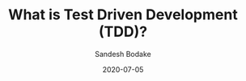 ---
title:  What is Test Driven Development (TDD)?
description: Why Test? How does it help me?
date:   2020-07-05
categories:
  - backend
tags:
  - ruby
  - TDD
author: Sandesh Bodake
image: https://miro.medium.com/max/2000/0*ijzQQ91fDcwy-CTo
thumbnail: https://via.placeholder.com/150
writerImage: https://miro.medium.com/fit/c/256/256/2*c3jD_IjqKt4CPzbMt8pzBw.jpeg
url: backend/2020/07/05/What-is-test-driven-development-(TDD)?
type: popular
---